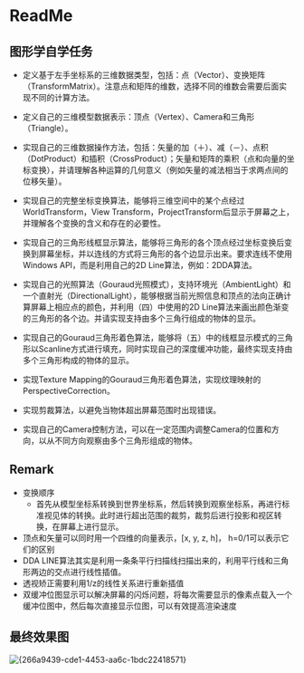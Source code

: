 # ReadMe
## 图形学自学任务
- 定义基于左手坐标系的三维数据类型，包括：点（Vector）、变换矩阵（TransformMatrix）。注意点和矩阵的维数，选择不同的维数会需要后面实现不同的计算方法。

- 定义自己的三维模型数据表示：顶点（Vertex）、Camera和三角形（Triangle）。

- 实现自己的三维数据操作方法，包括：矢量的加（＋）、减（－）、点积（DotProduct）和插积（CrossProduct）；矢量和矩阵的乘积（点和向量的坐标变换），并请理解各种运算的几何意义（例如矢量的减法相当于求两点间的位移矢量）。

- 实现自己的完整坐标变换算法，能够将三维空间中的某个点经过WorldTransform，View Transform，ProjectTransform后显示于屏幕之上，并理解各个变换的含义和存在的必要性。

- 实现自己的三角形线框显示算法，能够将三角形的各个顶点经过坐标变换后变换到屏幕坐标，并以连线的方式将三角形的各个边显示出来。要求连线不使用Windows API，而是利用自己的2D Line算法，例如：2DDA算法。

- 实现自己的光照算法（Gouraud光照模式），支持环境光（AmbientLight）和一个直射光（DirectionalLight），能够根据当前光照信息和顶点的法向正确计算屏幕上相应点的颜色，并利用（四）中使用的2D
Line算法来画出颜色渐变的三角形的各个边。并请实现支持由多个三角行组成的物体的显示。

- 实现自己的Gouraud三角形着色算法，能够将（五）中的线框显示模式的三角形以Scanline方式进行填充，同时实现自己的深度缓冲功能，最终实现支持由多个三角形构成的物体的显示。

- 实现Texture Mapping的Gouraud三角形着色算法，实现纹理映射的PerspectiveCorrection。

- 实现剪裁算法，以避免当物体超出屏幕范围时出现错误。

- 实现自己的Camera控制方法，可以在一定范围内调整Camera的位置和方向，以从不同方向观察由多个三角形组成的物体。

## Remark
- 变换顺序
  - 首先从模型坐标系转换到世界坐标系，然后转换到观察坐标系，再进行标准视见体的转换。此时进行超出范围的裁剪，裁剪后进行投影和视区转换，在屏幕上进行显示。
- 顶点和矢量可以同时用一个四维的向量表示，[x, y, z, h]， h=0/1可以表示它们的区别
- DDA LINE算法其实是利用一条条平行扫描线扫描出来的，利用平行线和三角形两边的交点进行线性插值。
- 透视矫正需要利用1/z的线性关系进行重新插值
- 双缓冲位图显示可以解决屏幕的闪烁问题，将每次需要显示的像素点载入一个缓冲位图中，然后每次直接显示位图，可以有效提高渲染速度

## 最终效果图
![{266a9439-cde1-4453-aa6c-1bdc22418571}](https://user-images.githubusercontent.com/55528582/136791175-d4b55fe7-8ccf-4b9e-b991-818fa984ad0a.png)
